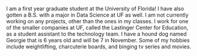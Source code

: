 I am a first year graduate student at the University of Florida! I have also gotten a B.S. with a major in Data Science at UF as well. I am not currently working on any projects, other than the ones in my classes. I work for one of the smaller companies at UF, called the Lastinger Center for Education, as a student assistant to the technology team. I have a hound dog named Georgie that is 6 years old and will be 7 in November. Some of my hobbies include weightlifting, charcuterie boards, and binging tv series and movies. 
